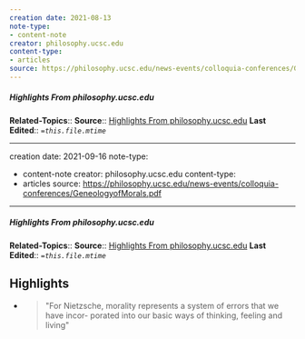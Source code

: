 ```yaml
---
creation date: 2021-08-13
note-type:
- content-note
creator: philosophy.ucsc.edu
content-type: 
- articles
source: https://philosophy.ucsc.edu/news-events/colloquia-conferences/GeneologyofMorals.pdf
---
```

##### Highlights From philosophy.ucsc.edu
**Related-Topics**:: 
**Source**:: [Highlights From philosophy.ucsc.edu](https://philosophy.ucsc.edu/news-events/colloquia-conferences/GeneologyofMorals.pdf)
**Last Edited**:: *`=this.file.mtime`*


---
creation date: 2021-09-16
note-type:
- content-note
creator: philosophy.ucsc.edu
content-type: 
- articles
source: https://philosophy.ucsc.edu/news-events/colloquia-conferences/GeneologyofMorals.pdf
---
##### Highlights From philosophy.ucsc.edu
**Related-Topics**:: 
**Source**:: [Highlights From philosophy.ucsc.edu](https://philosophy.ucsc.edu/news-events/colloquia-conferences/GeneologyofMorals.pdf)
**Last Edited**:: *`=this.file.mtime`*

## Highlights
- > "For Nietzsche, morality represents a system of errors that we have incor-
    porated into our basic ways of thinking, feeling and living" 
